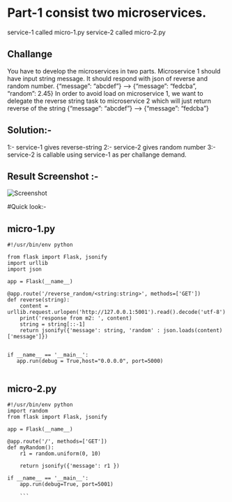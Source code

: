 # Part-1 consist two microservices.

service-1 called micro-1.py
service-2 called  micro-2.py

## Challange
You have to develop the microservices in two parts.
Microservice 1 should have input string message. It should respond with json of
reverse and random number.
{“message”: “abcdef”} --> {“message”: “fedcba”, “random”: 2.45}
In order to avoid load on microservice 1, we want to delegate the reverse string
task to microservice 2 which will just return reverse of the string
{“message”: “abcdef”} --> {“message”: “fedcba”}
 
## Solution:-
1:- service-1 gives reverse-string 
2:- service-2 gives random number
3:- service-2 is callable using service-1 as per challange demand.

## Result Screenshot :-

![Screenshot](https://github.com/Gaurav2586/saloodo/blob/master/screenshot/pods-final-sceenshot.png?raw=true "pods-final-sceenshot")

#Quick look:-
## micro-1.py

```
#!/usr/bin/env python

from flask import Flask, jsonify
import urllib
import json 

app = Flask(__name__)

@app.route('/reverse_random/<string:string>', methods=['GET'])
def reverse(string):
    content = urllib.request.urlopen('http://127.0.0.1:5001').read().decode('utf-8')
    print('response from m2: ', content)
    string = string[::-1]
    return jsonify({'message': string, 'random' : json.loads(content)['message']})


if __name__ == '__main__':
   app.run(debug = True,host="0.0.0.0", port=5000)
   
   ```

## micro-2.py

```
#!/usr/bin/env python
import random
from flask import Flask, jsonify

app = Flask(__name__)

@app.route('/', methods=['GET'])
def myRandom():
    r1 = random.uniform(0, 10)

    return jsonify({'message': r1 })

if __name__ == '__main__':
    app.run(debug=True, port=5001)
    
    ```


